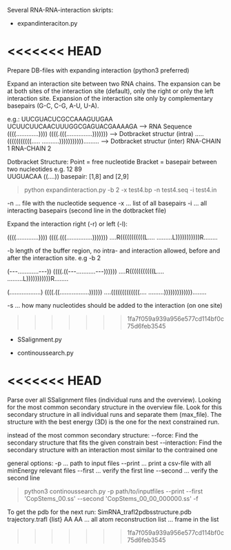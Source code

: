 Several RNA-RNA-interaction skripts:


- expandinteraciton.py

<<<<<<< HEAD
=======
Prepare DB-files with expanding interaction (python3 preferred)

Expand an interaction site between two RNA chains. 
The expansion can be at both sites of the interaction site (default), only the right or only the left interaction site.
Expansion of the interaction site only by complementary basepairs (G-C, C-G, A-U, U-A).

e.g.:
UUCGUACUCGCCAAAGUUGAA UCUUCUUCAACUUUGGCGAGUACGAAAAGA  --> RNA Sequence
((((.............)))) ((((.(((...............)))))))  --> Dotbracket structur (intra)
.....(((((((((((..... ..........))))))))))).........  --> Dotbracket structur (inter)
     RNA-CHAIN 1                RNA-CHAIN 2


Dotbracket Structure: Point   = free nucleotide
                      Bracket = basepair between two nucleotides
                               e.g. 12    89       
                                    UUGUACAA
                                    ((....))
                               basepair: [1,8] and [2,9]


> python expandinteraction.py -b 2 -x test4.bp -n test4.seq -i test4.in

-n ... file with the nucleotide sequence
-x ... list of all basepairs
-i ... all interacting basepairs (second line in the dotbracket file)

Expand the interaction right (-r) or left (-l):

((((.............)))) ((((.(((...............)))))))
....R(((((((((((L.... .........L)))))))))))R........


-b length of the buffer region, no intra- and interaction allowed, before and after the interaction site. 
e.g -b 2

(---............---)) ((((.((---...........---))))))
....R(((((((((((L.... .........L)))))))))))R........


(..................) ((((.((.................))))))
....(((((((((((((.... .........)))))))))))))........

-s ... how many nucleotides should be added to the interaction (on one site)



>>>>>>> 1fa7f059a939a956e577cd114bf0c75d6feb3545
- SSalignment.py

- continoussearch.py

<<<<<<< HEAD
=======
Parse over all SSalignment files (individual runs and the overview).
Looking for the most common secondary  structure in the overview file.
Look for this secondary structure in all individual runs and separate them (max_file).
The structure with the best energy (3D) is the one for the next constrained run.


instead of the most common secondary structure: 
--force: Find the secondary structure that fits the given constrain best
--interaction: Find the secondary structure with an interaction most similar to the contrained one

general options:
-p       ... path to input files
--print  ... print a csv-file with all minEnergy relevant files
--first  ... verify the first line
--second ... verify the second line

> python3 continoussearch.py -p path/to/inputfiles --print --first 'CopStems_00.ss' --second 'CopStems_00_00_000000.ss' -f



To get the pdb for the next run:
SimRNA_trafl2pdbsstructure.pdb trajectory.trafl {list} AA
AA   ... all atom reconstruction
list ... frame in the list
>>>>>>> 1fa7f059a939a956e577cd114bf0c75d6feb3545
